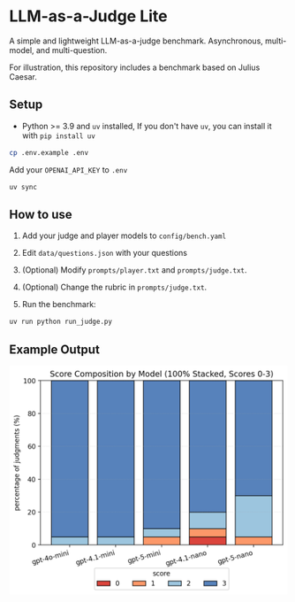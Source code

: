 # LLM-as-a-Judge Lite

A simple and lightweight LLM-as-a-judge benchmark. Asynchronous, multi-model, and multi-question.

For illustration, this repository includes a benchmark based on Julius Caesar.

## Setup
- Python >= 3.9 and `uv` installed, If you don't have `uv`, you can install it with `pip install uv`

```bash
cp .env.example .env
```
Add your `OPENAI_API_KEY` to `.env`

```bash
uv sync
```

## How to use

1. Add your judge and player models to `config/bench.yaml`
2. Edit `data/questions.json` with your questions
3. (Optional) Modify `prompts/player.txt` and `prompts/judge.txt`.
4. (Optional) Change the rubric in `prompts/judge.txt`.

5. Run the benchmark:

```bash
uv run python run_judge.py
```

## Example Output

![Score Composition by Model](plot_2025-08-30_11-53-30.png)
